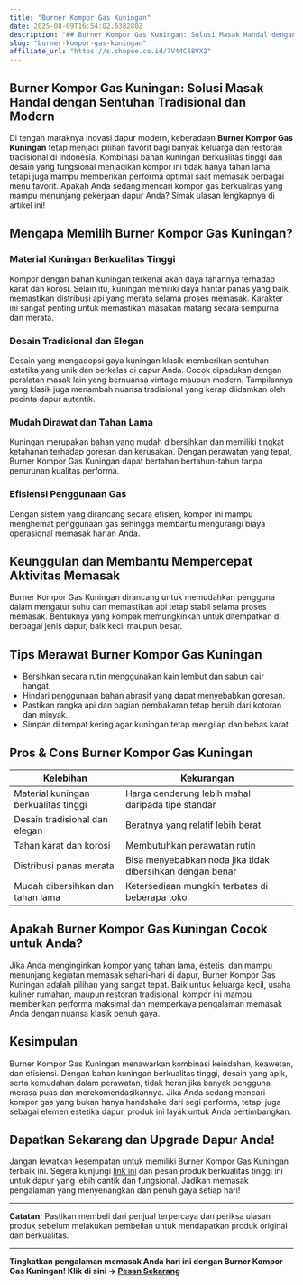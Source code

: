 ```yaml
---
title: "Burner Kompor Gas Kuningan"
date: 2025-08-09T16:54:02.638280Z
description: "## Burner Kompor Gas Kuningan: Solusi Masak Handal dengan Sentuhan Tradisional dan Modern..."
slug: "burner-kompor-gas-kuningan"
affiliate_url: "https://s.shopee.co.id/7V44C68VX2"
---
```

## Burner Kompor Gas Kuningan: Solusi Masak Handal dengan Sentuhan Tradisional dan Modern

Di tengah maraknya inovasi dapur modern, keberadaan **Burner Kompor Gas Kuningan** tetap menjadi pilihan favorit bagi banyak keluarga dan restoran tradisional di Indonesia. Kombinasi bahan kuningan berkualitas tinggi dan desain yang fungsional menjadikan kompor ini tidak hanya tahan lama, tetapi juga mampu memberikan performa optimal saat memasak berbagai menu favorit. Apakah Anda sedang mencari kompor gas berkualitas yang mampu menunjang pekerjaan dapur Anda? Simak ulasan lengkapnya di artikel ini!

## Mengapa Memilih Burner Kompor Gas Kuningan?

### Material Kuningan Berkualitas Tinggi

Kompor dengan bahan kuningan terkenal akan daya tahannya terhadap karat dan korosi. Selain itu, kuningan memiliki daya hantar panas yang baik, memastikan distribusi api yang merata selama proses memasak. Karakter ini sangat penting untuk memastikan masakan matang secara sempurna dan merata.

### Desain Tradisional dan Elegan

Desain yang mengadopsi gaya kuningan klasik memberikan sentuhan estetika yang unik dan berkelas di dapur Anda. Cocok dipadukan dengan peralatan masak lain yang bernuansa vintage maupun modern. Tampilannya yang klasik juga menambah nuansa tradisional yang kerap diidamkan oleh pecinta dapur autentik.

### Mudah Dirawat dan Tahan Lama

Kuningan merupakan bahan yang mudah dibersihkan dan memiliki tingkat ketahanan terhadap goresan dan kerusakan. Dengan perawatan yang tepat, Burner Kompor Gas Kuningan dapat bertahan bertahun-tahun tanpa penurunan kualitas performa.

### Efisiensi Penggunaan Gas

Dengan sistem yang dirancang secara efisien, kompor ini mampu menghemat penggunaan gas sehingga membantu mengurangi biaya operasional memasak harian Anda.

## Keunggulan dan Membantu Mempercepat Aktivitas Memasak

Burner Kompor Gas Kuningan dirancang untuk memudahkan pengguna dalam mengatur suhu dan memastikan api tetap stabil selama proses memasak. Bentuknya yang kompak memungkinkan untuk ditempatkan di berbagai jenis dapur, baik kecil maupun besar.

## Tips Merawat Burner Kompor Gas Kuningan

- Bersihkan secara rutin menggunakan kain lembut dan sabun cair hangat.
- Hindari penggunaan bahan abrasif yang dapat menyebabkan goresan.
- Pastikan rangka api dan bagian pembakaran tetap bersih dari kotoran dan minyak.
- Simpan di tempat kering agar kuningan tetap mengilap dan bebas karat.

## Pros & Cons Burner Kompor Gas Kuningan

| Kelebihan                                   | Kekurangan                                  |
|---------------------------------------------|--------------------------------------------|
| Material kuningan berkualitas tinggi       | Harga cenderung lebih mahal daripada tipe standar |
| Desain tradisional dan elegan              | Beratnya yang relatif lebih berat        |
| Tahan karat dan korosi                     | Membutuhkan perawatan rutin               |
| Distribusi panas merata                     | Bisa menyebabkan noda jika tidak dibersihkan dengan benar |
| Mudah dibersihkan dan tahan lama          | Ketersediaan mungkin terbatas di beberapa toko |

## Apakah Burner Kompor Gas Kuningan Cocok untuk Anda?

Jika Anda menginginkan kompor yang tahan lama, estetis, dan mampu menunjang kegiatan memasak sehari-hari di dapur, Burner Kompor Gas Kuningan adalah pilihan yang sangat tepat. Baik untuk keluarga kecil, usaha kuliner rumahan, maupun restoran tradisional, kompor ini mampu memberikan performa maksimal dan memperkaya pengalaman memasak Anda dengan nuansa klasik penuh gaya.

## Kesimpulan

Burner Kompor Gas Kuningan menawarkan kombinasi keindahan, keawetan, dan efisiensi. Dengan bahan kuningan berkualitas tinggi, desain yang apik, serta kemudahan dalam perawatan, tidak heran jika banyak pengguna merasa puas dan merekomendasikannya. Jika Anda sedang mencari kompor gas yang bukan hanya handshake dari segi performa, tetapi juga sebagai elemen estetika dapur, produk ini layak untuk Anda pertimbangkan.

## Dapatkan Sekarang dan Upgrade Dapur Anda!

Jangan lewatkan kesempatan untuk memiliki Burner Kompor Gas Kuningan terbaik ini. Segera kunjungi [link ini](https://s.shopee.co.id/7V44C68VX2) dan pesan produk berkualitas tinggi ini untuk dapur yang lebih cantik dan fungsional. Jadikan memasak pengalaman yang menyenangkan dan penuh gaya setiap hari!

---

**Catatan:** Pastikan membeli dari penjual terpercaya dan periksa ulasan produk sebelum melakukan pembelian untuk mendapatkan produk original dan berkualitas.

---

**Tingkatkan pengalaman memasak Anda hari ini dengan Burner Kompor Gas Kuningan! Klik di sini → [Pesan Sekarang](https://s.shopee.co.id/7V44C68VX2)**